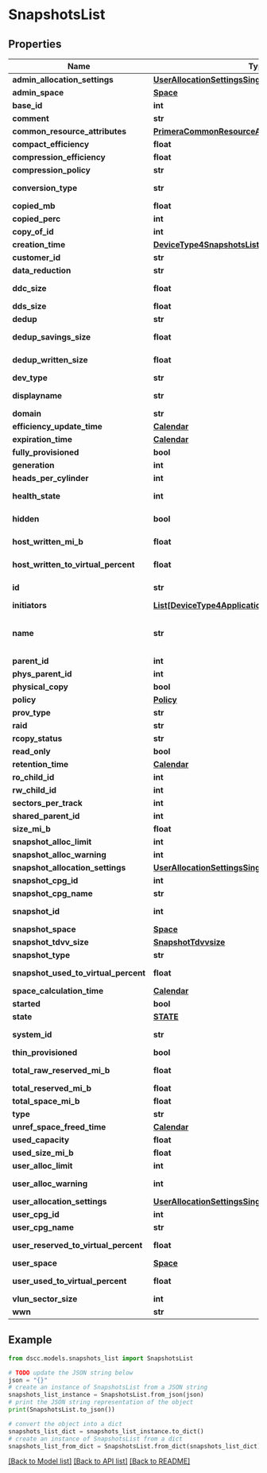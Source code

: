 # SnapshotsList


## Properties

Name | Type | Description | Notes
------------ | ------------- | ------------- | -------------
**admin_allocation_settings** | [**UserAllocationSettingsSingle**](UserAllocationSettingsSingle.md) |  | [optional] 
**admin_space** | [**Space**](Space.md) |  | [optional] 
**base_id** | **int** | snapshot Tdvv Size | [optional] 
**comment** | **str** | Comments | [optional] 
**common_resource_attributes** | [**PrimeraCommonResourceAttributes**](PrimeraCommonResourceAttributes.md) |  | [optional] 
**compact_efficiency** | **float** | Compact Efficiency | [optional] 
**compression_efficiency** | **float** | Compression Efficiency | [optional] 
**compression_policy** | **str** | compression policy | [optional] 
**conversion_type** | **str** | Conversion Type of Volume | [optional] 
**copied_mb** | **float** | Copied MB | [optional] 
**copied_perc** | **int** | Copied Perecentage | [optional] 
**copy_of_id** | **int** | Copy of ID | [optional] 
**creation_time** | [**DeviceType4SnapshotsListSingleCreationTime**](DeviceType4SnapshotsListSingleCreationTime.md) |  | [optional] 
**customer_id** | **str** | customerId | [optional] 
**data_reduction** | **str** | Data Reduction type | [optional] 
**ddc_size** | **float** | Note, will be updated at most once in an hour | [optional] 
**dds_size** | **float** |  | [optional] 
**dedup** | **str** |  | [optional] 
**dedup_savings_size** | **float** | Note, will be updated at most once in an hour | [optional] 
**dedup_written_size** | **float** | Note, will be updated at most once in an hour | [optional] 
**dev_type** | **str** | Device Type | [optional] 
**displayname** | **str** | Display name of the volume | [optional] 
**domain** | **str** | Domain of the volume | [optional] 
**efficiency_update_time** | [**Calendar**](Calendar.md) |  | [optional] 
**expiration_time** | [**Calendar**](Calendar.md) |  | [optional] 
**fully_provisioned** | **bool** |  | [optional] 
**generation** | **int** | generation | [optional] 
**heads_per_cylinder** | **int** | Heads per Cylinder | [optional] 
**health_state** | **int** | Health status of the Volume. | [optional] 
**hidden** | **bool** | Flag to know if the Volume is hidden or not | [optional] 
**host_written_mi_b** | **float** | Host written data size in MiB. | [optional] 
**host_written_to_virtual_percent** | **float** | Host written to virtual percent | [optional] 
**id** | **str** | UID of the snapshot. &#x60;Filter&#x60; | [optional] 
**initiators** | [**List[DeviceType4ApplicationSetDetailsInitiatorsInner]**](DeviceType4ApplicationSetDetailsInitiatorsInner.md) | Initiator details | [optional] 
**name** | **str** | A user friendly name to identify the storage system volume (resourceName). | [optional] 
**parent_id** | **int** | Parent Id | [optional] 
**phys_parent_id** | **int** | physical Parent Id | [optional] 
**physical_copy** | **bool** |  | [optional] 
**policy** | [**Policy**](Policy.md) |  | [optional] 
**prov_type** | **str** | Provisioning type | [optional] 
**raid** | **str** | Raid | [optional] 
**rcopy_status** | **str** | RemoteCopy Status | [optional] 
**read_only** | **bool** |  | [optional] 
**retention_time** | [**Calendar**](Calendar.md) |  | [optional] 
**ro_child_id** | **int** | RO child id | [optional] 
**rw_child_id** | **int** |  | [optional] 
**sectors_per_track** | **int** | Sector per Track | [optional] 
**shared_parent_id** | **int** | Shared Parent Id | [optional] 
**size_mi_b** | **float** | Size in MiB | [optional] 
**snapshot_alloc_limit** | **int** | Snapshot alloc limit | [optional] 
**snapshot_alloc_warning** | **int** | Snapshot alloc Warning | [optional] 
**snapshot_allocation_settings** | [**UserAllocationSettingsSingle**](UserAllocationSettingsSingle.md) |  | [optional] 
**snapshot_cpg_id** | **int** | Snapshot CPG Id | [optional] 
**snapshot_cpg_name** | **str** | Snapshot CPG name | [optional] 
**snapshot_id** | **int** | Numeric ID of the resource | [optional] 
**snapshot_space** | [**Space**](Space.md) |  | [optional] 
**snapshot_tdvv_size** | [**SnapshotTdvvsize**](SnapshotTdvvsize.md) |  | [optional] 
**snapshot_type** | **str** |  | [optional] 
**snapshot_used_to_virtual_percent** | **float** | Snapshot used to virtual percent | [optional] 
**space_calculation_time** | [**Calendar**](Calendar.md) |  | [optional] 
**started** | **bool** |  | [optional] 
**state** | [**STATE**](STATE.md) |  | [optional] 
**system_id** | **str** | SystemUid/serialNumber of the array. | [optional] 
**thin_provisioned** | **bool** | Thin provisioning details | [optional] 
**total_raw_reserved_mi_b** | **float** | Total Raw Reserved Space in MiB | [optional] 
**total_reserved_mi_b** | **float** | Description | [optional] 
**total_space_mi_b** | **float** | Total Space in MiB | [optional] 
**type** | **str** | type | [optional] 
**unref_space_freed_time** | [**Calendar**](Calendar.md) |  | [optional] 
**used_capacity** | **float** | Used volume capacity. | [optional] 
**used_size_mi_b** | **float** | Used Size in MiB | [optional] 
**user_alloc_limit** | **int** | User alloc limit | [optional] 
**user_alloc_warning** | **int** | User alloc space limit warning | [optional] 
**user_allocation_settings** | [**UserAllocationSettingsSingle**](UserAllocationSettingsSingle.md) |  | [optional] 
**user_cpg_id** | **int** | User CPG Id | [optional] 
**user_cpg_name** | **str** | User CPG Name | [optional] 
**user_reserved_to_virtual_percent** | **float** | User reseved to virtual percent | [optional] 
**user_space** | [**Space**](Space.md) |  | [optional] 
**user_used_to_virtual_percent** | **float** | User used to virtual percent | [optional] 
**vlun_sector_size** | **int** | VLUN sector size | [optional] 
**wwn** | **str** | Volume wwn. | [optional] 

## Example

```python
from dscc.models.snapshots_list import SnapshotsList

# TODO update the JSON string below
json = "{}"
# create an instance of SnapshotsList from a JSON string
snapshots_list_instance = SnapshotsList.from_json(json)
# print the JSON string representation of the object
print(SnapshotsList.to_json())

# convert the object into a dict
snapshots_list_dict = snapshots_list_instance.to_dict()
# create an instance of SnapshotsList from a dict
snapshots_list_from_dict = SnapshotsList.from_dict(snapshots_list_dict)
```
[[Back to Model list]](../README.md#documentation-for-models) [[Back to API list]](../README.md#documentation-for-api-endpoints) [[Back to README]](../README.md)



